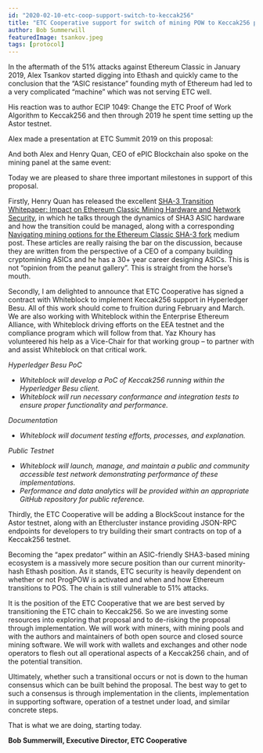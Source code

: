 ```yaml
---
id: "2020-02-10-etc-coop-support-switch-to-keccak256"
title: "ETC Cooperative support for switch of mining POW to Keccak256 proposal"
author: Bob Summerwill
featuredImage: tsankov.jpeg
tags: [protocol]
---
```


In the aftermath of the 51% attacks against Ethereum Classic in January 2019, Alex Tsankov started digging into Ethash and quickly came to the conclusion that the “ASIC resistance” founding myth of Ethereum had led to a very complicated “machine” which was not serving ETC well.

His reaction was to author ECIP 1049: Change the ETC Proof of Work Algorithm to Keccak256 and then through 2019 he spent time setting up the Astor testnet.

Alex made a presentation at ETC Summit 2019 on this proposal:

And both Alex and Henry Quan, CEO of ePIC Blockchain also spoke on the mining panel at the same event:

Today we are pleased to share three important milestones in support of this proposal.

Firstly, Henry Quan has released the excellent [SHA-3 Transition Whitepaper: Impact on Ethereum Classic Mining Hardware and Network Security](https://github.com/epicblockchain/whitepapers/blob/master/ETC/SHA3/SHA-3_Transition_Whitepaper_Impact_on_Ethereum_Classic_Mining_Hardware_and_Network_Security.md), in which he talks through the dynamics of SHA3 ASIC hardware and how the transition could be managed, along with a corresponding [Navigating mining options for the Ethereum Classic SHA-3 fork](https://medium.com/@Henry_ePIC/navigating-mining-options-for-the-ethereum-classic-sha-3-fork-1614e99c3e4a) medium post. These articles are really raising the bar on the discussion, because they are written from the perspective of a CEO of a company building cryptomining ASICs and he has a 30+ year career designing ASICs. This is not “opinion from the peanut gallery”. This is straight from the horse’s mouth.

Secondly, I am delighted to announce that ETC Cooperative has signed a contract with Whiteblock to implement Keccak256 support in Hyperledger Besu. All of this work should come to fruition during February and March. We are also working with Whiteblock within the Enterprise Ethereum Alliance, with Whiteblock driving efforts on the EEA testnet and the compliance program which will follow from that. Yaz Khoury has volunteered his help as a Vice-Chair for that working group – to partner with and assist Whiteblock on that critical work.

_Hyperledger Besu PoC_

- _Whiteblock will develop a PoC of Keccak256 running within the Hyperledger
  Besu client._
- _Whiteblock will run necessary conformance and integration tests to ensure proper
  functionality and performance._

_Documentation_

- _Whiteblock will document testing efforts, processes, and explanation._

_Public Testnet_

- _Whiteblock will launch, manage, and maintain a public and community accessible
  test network demonstrating performance of these implementations._
- _Performance and data analytics will be provided within an appropriate GitHub
  repository for public reference._

Thirdly, the ETC Cooperative will be adding a BlockScout instance for the Astor testnet, along with an Ethercluster instance providing JSON-RPC endpoints for developers to try building their smart contracts on top of a Keccak256 testnet.

Becoming the “apex predator” within an ASIC-friendly SHA3-based mining ecosystem is a massively more secure position than our current minority-hash Ethash position. As it stands, ETC security is heavily dependent on whether or not ProgPOW is activated and when and how Ethereum transitions to POS. The chain is still vulnerable to 51% attacks.

It is the position of the ETC Cooperative that we are best served by transitioning the ETC chain to Keccak256. So we are investing some resources into exploring that proposal and to de-risking the proposal through implementation. We will work with miners, with mining pools and with the authors and maintainers of both open source and closed source mining software. We will work with wallets and exchanges and other node operators to flesh out all operational aspects of a Keccak256 chain, and of the potential transition.

Ultimately, whether such a transitional occurs or not is down to the human consensus which can be built behind the proposal. The best way to get to such a consensus is through implementation in the clients, implementation in supporting software, operation of a testnet under load, and similar concrete steps.

That is what we are doing, starting today.

**Bob Summerwill, Executive Director, ETC Cooperative**
